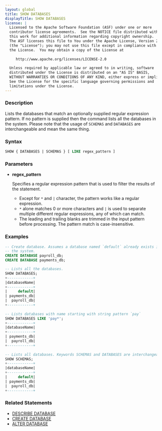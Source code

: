 ```yaml
---
layout: global
title: SHOW DATABASES
displayTitle: SHOW DATABASES
license: |
  Licensed to the Apache Software Foundation (ASF) under one or more
  contributor license agreements.  See the NOTICE file distributed with
  this work for additional information regarding copyright ownership.
  The ASF licenses this file to You under the Apache License, Version 2.0
  (the "License"); you may not use this file except in compliance with
  the License.  You may obtain a copy of the License at
 
     http://www.apache.org/licenses/LICENSE-2.0
 
  Unless required by applicable law or agreed to in writing, software
  distributed under the License is distributed on an "AS IS" BASIS,
  WITHOUT WARRANTIES OR CONDITIONS OF ANY KIND, either express or implied.
  See the License for the specific language governing permissions and
  limitations under the License.
---
```


### Description

Lists the databases that match an optionally supplied regular expression pattern. If no
pattern is supplied then the command lists all the databases in the system.
Please note that the usage of `SCHEMAS` and `DATABASES` are interchangeable
and mean the same thing.

### Syntax

```sql
SHOW { DATABASES | SCHEMAS } [ LIKE regex_pattern ]
```

### Parameters

* **regex_pattern**

    Specifies a regular expression pattern that is used to filter the results of the
    statement.
    * Except for `*` and `|` character, the pattern works like a regular expression.
    * `*` alone matches 0 or more characters and `|` is used to separate multiple different regular expressions,
       any of which can match.
    * The leading and trailing blanks are trimmed in the input pattern before processing. The pattern match is case-insensitive.

### Examples

```sql
-- Create database. Assumes a database named `default` already exists in
-- the system. 
CREATE DATABASE payroll_db;
CREATE DATABASE payments_db;

-- Lists all the databases. 
SHOW DATABASES;
+------------+
|databaseName|
+------------+
|     default|
| payments_db|
|  payroll_db|
+------------+
  
-- Lists databases with name starting with string pattern `pay`
SHOW DATABASES LIKE 'pay*';
+------------+
|databaseName|
+------------+
| payments_db|
|  payroll_db|
+------------+
  
-- Lists all databases. Keywords SCHEMAS and DATABASES are interchangeable. 
SHOW SCHEMAS;
+------------+
|databaseName|
+------------+
|     default|
| payments_db|
|  payroll_db|
+------------+
```

### Related Statements

* [DESCRIBE DATABASE](sql-ref-syntax-aux-describe-database.html)
* [CREATE DATABASE](sql-ref-syntax-ddl-create-database.html)
* [ALTER DATABASE](sql-ref-syntax-ddl-alter-database.html)


